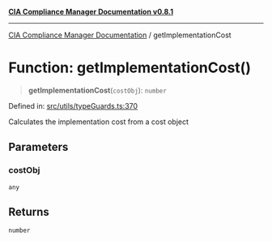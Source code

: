 [**CIA Compliance Manager Documentation v0.8.1**](../README.md)

***

[CIA Compliance Manager Documentation](../globals.md) / getImplementationCost

# Function: getImplementationCost()

> **getImplementationCost**(`costObj`): `number`

Defined in: [src/utils/typeGuards.ts:370](https://github.com/Hack23/cia-compliance-manager/blob/4236f4375d9cfb0505c191818eeb5443ec527132/src/utils/typeGuards.ts#L370)

Calculates the implementation cost from a cost object

## Parameters

### costObj

`any`

## Returns

`number`
